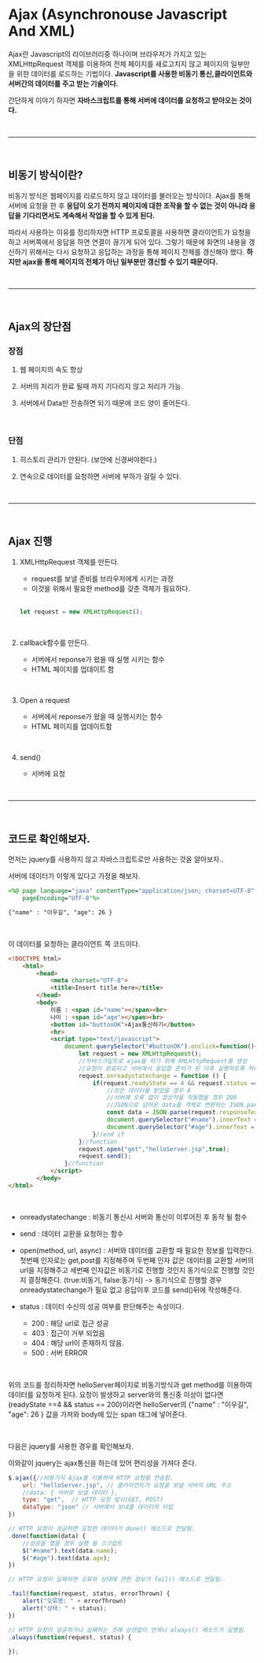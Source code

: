 Ajax (Asynchronouse Javascript And XML)
===

Ajax란 Javascript의 라이브러리중 하나이며 브라우저가 가지고 있는 XMLHttpRequest 객체를 이용하여 전체 페이지를 새로고치지 않고 페이지의 일부만을 위한 데이터를 로드하는 기법이다. **Javascript를 사용한 비동기 통신,클라이언트와 서버간의 데이터를 주고 받는 기술이다.**<br>

간단하게 이야기 하자면 **자바스크립트를 통해 서버에 데이터를 요청하고 받아오는 것이다.**

<br>

---

<br>

## 비동기 방식이란?

비동기 방식은 웹페이지를 리로드하지 않고 데이터를 불러오는 방식이다. Ajax를 통해 서버에 요청을 한 후 **응답이 오기 전까지 페이지에 대한 조작을 할 수 없는 것이 아니라 응답을 기다리면서도 계속해서 작업을 할 수 있게 된다.** <br>

따라서 사용하는 이유를 정리하자면 HTTP 프로토콜을 사용하면 클라이언트가 요청을 하고 서버쪽에서 응답을 하면 연결이 끊기게 되어 있다. 그렇기 때문에 화면의 내용을 갱신하기 위해서는 다시 요청하고 응답하는 과정을 통해 페이지 전체를 갱신해야 했다. **하지만 ajax을 통해 페이지의 전체가 아닌 일부분만 갱신할 수 있기 때문이다.**<br>

<br>

---

<br>

## Ajax의 장단점

### 장점 

1. 웹 페이지의 속도 향상

2. 서버의 처리가 완료 될때 까지 기다리지 않고 처리가 가능.

3. 서버에서 Data만 전송하면 되기 때문에 코드 양이 줄어든다.

<br>

### 단점

1. 히스토리 관리가 안된다. (보안에 신경써야한다.)

2. 연속으로 데이터를 요청하면 서버에 부하가 걸릴 수 있다.

<br>

---

<br>

## Ajax 진행

1. XMLHttpRequest 객체를 만든다.

    * request를 보낼 준비를 브라우저에게 시키는 과정
    * 이것을 위해서 필요한 method를 갖춘 객체가 필요하다.

    <br>

    ```javascript
    let request = new XMLHttpRequest();
    ```

<br>

2. callback함수를 만든다.

    * 서버에서 reponse가 왔을 때 실행 시키는 함수
    * HTML 페이지를 업데이트 함

<br>

3. Open a request

    * 서버에서 reponse가 왔을 때 실행시키는 함수
    * HTML 페이지를 업데이트함

<br>

4. send() 

	* 서버에 요청

<br>

---

<br>

## 코드로 확인해보자.

먼저는 jquery를 사용하지 않고 자바스크립트로만 사용하는 것을 알아보자.. <br>

서버에 데이터가 이렇게 있다고 가정을 해보자.

```jsp
<%@ page language="java" contentType="application/json; charset=UTF-8"
    pageEncoding="UTF-8"%>

{"name" : "이우길", "age": 26 }
```

<br>

이 데이터를 요청하는 클라이언트 쪽 코드이다.
```html
<!DOCTYPE html>
	<html>
		<head>
			<meta charset="UTF-8">
			<title>Insert title here</title>
		</head>
		<body>
			이름 : <span id="name"></span><br>		
			나이 : <span id="age"></span><br>		
			<button id="buttonOK">Ajax통신하기</button>
			<hr>
			<script type="text/javascript">
				document.querySelector("#buttonOK").onclick=function(){
					let request = new XMLHttpRequest(); 
                    //자바스크립트로 ajax을 하기 위해 XMLHttpRequest를 생성
					//요청이 완료되고 서버에서 응답할 준비가 된 이후 실행하도록 처리해줘야 한다. 
					request.onreadystatechange = function () {
						if(request.readyState == 4 && request.status == 200){ 
                            //모든 데이터를 받았을 경우 4
						    //서버에 오류 없이 정상적을 작동했을 경우 200
                            //JSON으로 넘어온 data를 객체로 변환하는 JSON.parse()
							const data = JSON.parse(request.responseText); 
							document.querySelector("#name").innerText = data.name;
							document.querySelector("#age").innerText = data.age;
						}//end if
					}//function
					request.open("get","helloServer.jsp",true); 
					request.send(); 
				}//function
			</script>			
		</body>
</html>
```
<br>

* onreadystatechange : 비동기 통신시 서버와 통신이 이루어진 후 동작 될 함수

* send : 데이터 교환을 요청하는 함수

* open(method, url, async) : 서버와 데이터를 교환할 때 필요한 정보를 입력한다. 첫번째 인자로는 get,post를 지정해주며 두번째 인자 값은 데이터를 교환할 서버의 url을 지정해주고 세번째 인자값은 비동기로 진행할 것인지 동기식으로 진행할 것인지 결정해준다. (true:비동기, false:동기식) -> 동기식으로 진행할 경우 onreadystatechange가 필요 없고 응답이후 코드를 send()뒤에 작성해준다.

* status : 데이터 수신의 성공 여부를 판단해주는 속성이다.

    * 200 : 해당 url로 접근 성공
    * 403 : 접근이 거부 되었음
    * 404 : 해당 url이 존재하지 않음.
    * 500 : 서버 ERROR

<br>

위의 코드를 정리하자면 helloServer페이지로 비동기방식과 get method를 이용하여 데이터를 요청하게 된다. 요청이 발생하고 server와의 통신중 이상이 없다면(readyState ==4 && status == 200)이라면 helloServer의 {"name" : "이우길", "age": 26 } 값을 가져와 body에 있는 span 태그에 넣어준다.

<br>

다음은 jquery를 사용한 경우를 확인해보자.<br>

이와같이 jquery는 ajax통신을 하는데 있어 편리성을 가져다 준다.

```javascript
$.ajax({//비동기식 Ajax를 이용하여 HTTP 요청을 전송함.
    url: "helloServer.jsp", // 클라이언트가 요청을 보낼 서버의 URL 주소
    //data: { 서버로 보낼 데이터 },             
    type: "get",  // HTTP 요청 방식(GET, POST)
    dataType: "json" // 서버에서 보내줄 데이터의 타입
})

// HTTP 요청이 성공하면 요청한 데이터가 done() 메소드로 전달됨.
.done(function(data) {
    //성공을 했을 경우 실행 될 스크립트
	$("#name").text(data.name);
	$("#age").text(data.age);
})

// HTTP 요청이 실패하면 오류와 상태에 관한 정보가 fail() 메소드로 전달됨.

.fail(function(request, status, errorThrown) {
    alert("오류명: " + errorThrown)
    alert("상태: " + status);
})

// HTTP 요청이 성공하거나 실패하는 것에 상관없이 언제나 always() 메소드가 실행됨.
.always(function(request, status) {
    
});
```